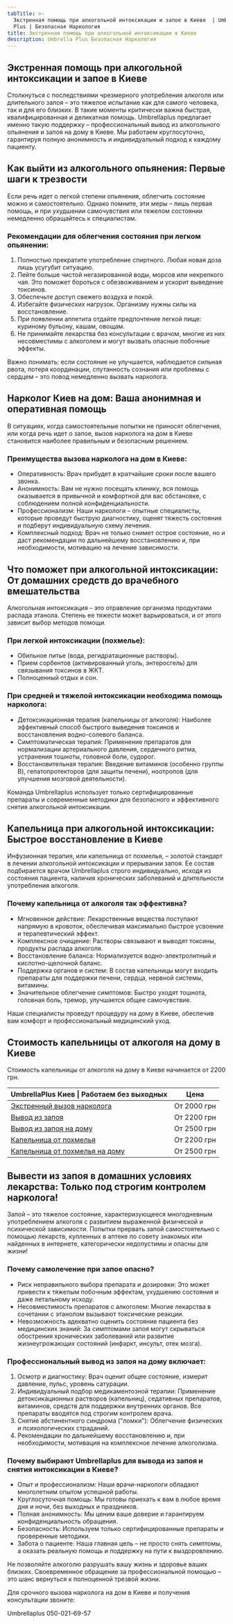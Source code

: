 ```yaml
---
tabTitle: >-
  Экстренная помощь при алкогольной интоксикации и запое в Киеве  | Umbrella
  Plus | Безопасная Наркология
title: Экстренная помощь при алкогольной интоксикации в Киеве
description: Umbrella Plus Безопасная Наркология
---
```


## Экстренная помощь при алкогольной интоксикации и запое в Киеве

Столкнуться с последствиями чрезмерного употребления алкоголя или длительного запоя – это тяжелое испытание как для самого человека, так и для его близких. В такие моменты критически важна быстрая, квалифицированная и деликатная помощь. Umbrellaplus предлагает именно такую поддержку – профессиональный вывод из алкогольного опьянения и запоя на дому в Киеве. Мы работаем круглосуточно, гарантируя полную анонимность и индивидуальный подход к каждому пациенту.

## Как выйти из алкогольного опьянения: Первые шаги к трезвости

Если речь идет о легкой степени опьянения, облегчить состояние можно и самостоятельно. Однако помните, эти меры – лишь первая помощь, и при ухудшении самочувствия или тяжелом состоянии немедленно обращайтесь к специалистам.

### Рекомендации для облегчения состояния при легком опьянении:

1. Полностью прекратите употребление спиртного. Любая новая доза лишь усугубит ситуацию.
2. Пейте больше чистой негазированной воды, морсов или некрепкого чая. Это поможет бороться с обезвоживанием и ускорит выведение токсинов.
3. Обеспечьте доступ свежего воздуха и покой.
4. Избегайте физических нагрузок. Организму нужны силы на восстановление.
5. При появлении аппетита отдайте предпочтение легкой пище: куриному бульону, кашам, овощам.
6. Не принимайте лекарства без консультации с врачом, многие из них несовместимы с алкоголем и могут вызвать опасные побочные эффекты.

Важно понимать: если состояние не улучшается, наблюдается сильная рвота, потеря координации, спутанность сознания или проблемы с сердцем – это повод немедленно вызвать нарколога.

## Нарколог Киев на дом: Ваша анонимная и оперативная помощь

В ситуациях, когда самостоятельные попытки не приносят облегчения, или когда речь идет о запое, вызов нарколога на дом в Киеве становится наиболее правильным и безопасным решением.

### Преимущества вызова нарколога на дом в Киеве:

* Оперативность: Врач прибудет в кратчайшие сроки после вашего звонка.
* Анонимность: Вам не нужно посещать клинику, вся помощь оказывается в привычной и комфортной для вас обстановке, с соблюдением полной конфиденциальности.
* Профессионализм: Наши наркологи – опытные специалисты, которые проведут быструю диагностику, оценят тяжесть состояния и подберут индивидуальную схему лечения.
* Комплексный подход: Врач не только снимет острое состояние, но и даст рекомендации по дальнейшему восстановлению и, при необходимости, мотивацию на лечение зависимости.

## Что поможет при алкогольной интоксикации: От домашних средств до врачебного вмешательства

Алкогольная интоксикация – это отравление организма продуктами распада этанола. Степень ее тяжести может варьироваться, и от этого зависит выбор методов помощи.

### При легкой интоксикации (похмелье):

* Обильное питье (вода, регидратационные растворы).
* Прием сорбентов (активированный уголь, энтеросгель) для связывания токсинов в ЖКТ.
* Полноценный отдых и сон.

### При средней и тяжелой интоксикации необходима помощь нарколога:

* Детоксикационная терапия (капельницы от алкоголя): Наиболее эффективный способ быстрого выведения токсинов и восстановления водно-солевого баланса.
* Симптоматическая терапия: Применение препаратов для нормализации артериального давления, сердечного ритма, устранения тошноты, головной боли, судорог.
* Восстановительная терапия: Введение витаминов (особенно группы B), гепатопротекторов (для защиты печени), ноотропов (для улучшения мозговой деятельности).

Команда Umbrellaplus использует только сертифицированные препараты и современные методики для безопасного и эффективного снятия алкогольной интоксикации.

## Капельница при алкогольной интоксикации: Быстрое восстановление в Киеве

Инфузионная терапия, или капельница от похмелья, – золотой стандарт в лечении алкогольной интоксикации и прерывании запоя. Ее состав подбирается врачом Umbrellaplus строго индивидуально, исходя из состояния пациента, наличия хронических заболеваний и длительности употребления алкоголя.

### Почему капельница от алкоголя так эффективна?

* Мгновенное действие: Лекарственные вещества поступают напрямую в кровоток, обеспечивая максимально быстрое усвоение и терапевтический эффект.
* Комплексное очищение: Растворы связывают и выводят токсины, продукты распада алкоголя.
* Восстановление баланса: Нормализуется водно-электролитный и кислотно-щелочной баланс.
* Поддержка органов и систем: В состав капельницы могут входить препараты для поддержки печени, сердца, нервной системы, витамины.
* Значительное облегчение симптомов: Быстро уходят тошнота, головная боль, тремор, улучшается общее самочувствие.

Наши специалисты проведут процедуру на дому в Киеве, обеспечив вам комфорт и профессиональный медицинский уход.

## Стоимость капельницы от алкоголя на дому в Киеве

Стоимость капельницы от алкоголя на дому в Киеве начинается от 2200 грн.

| UmbrellaPlus Киев \| Работаем без выходных                                                              | Цена        |
| ------------------------------------------------------------------------------------------------------- | ----------- |
| [Экстренный вызов нарколога](https://umbrella-plus.com.ua/blog/narcolog-na-dom-kiev/)                   | От 2000 грн |
| [Вывод из запоя](https://umbrella-plus.com.ua/kiev/vivod-iz-zapoia-kiev/)                               | От 2200 грн |
| [Вывод из запоя на дому](https://umbrella-plus.com.ua/kiev/vivod-iz-zapoia-na-domy-kiev/)               | От 2500 грн |
| [Капельница от похмелья](https://umbrella-plus.com.ua/kiev/kapelnica_ot_alkogola_kiev/)                 | От 2200 грн |
| [Капельница от похмелья на дому](https://umbrella-plus.com.ua/kiev/kapelnica_ot_alkogola_na_domy_kiev/) | От 2500 грн |

## Вывести из запоя в домашних условиях лекарства: Только под строгим контролем нарколога!

Запой – это тяжелое состояние, характеризующееся многодневным употреблением алкоголя с развитием выраженной физической и психической зависимости. Попытки прервать запой самостоятельно с помощью лекарств, купленных в аптеке по совету знакомых или найденных в интернете, категорически недопустимы и опасны для жизни!

### Почему самолечение при запое опасно?

* Риск неправильного выбора препарата и дозировки: Это может привести к тяжелым побочным эффектам, ухудшению состояния и даже летальному исходу.
* Несовместимость препаратов с алкоголем: Многие лекарства в сочетании с этанолом вызывают токсические реакции.
* Невозможность адекватно оценить состояние пациента без медицинских знаний: За симптомами запоя могут скрываться обострения хронических заболеваний или развитие жизнеугрожающих состояний (инфаркт, инсульт, отек мозга).

### Профессиональный вывод из запоя на дому включает:

1. Осмотр и диагностику: Врач оценит общее состояние, измерит давление, пульс, уровень сатурации.
2. Индивидуальный подбор медикаментозной терапии: Применение детоксикационных растворов (капельниц), седативных препаратов, витаминов, средств для поддержки внутренних органов. Все препараты вводятся под строгим контролем врача.
3. Снятие абстинентного синдрома ("ломки"): Облегчение физических и психологических страданий.
4. Рекомендации по дальнейшему восстановлению и, при необходимости, мотивация на комплексное лечение алкоголизма.

### Почему выбирают Umbrellaplus для вывода из запоя и снятия интоксикации в Киеве?

* Опыт и профессионализм: Наши врачи-наркологи обладают многолетним опытом успешной работы.
* Круглосуточная помощь: Мы готовы приехать к вам в любое время дня и ночи, без выходных и праздников.
* Полная анонимность: Мы ценим ваше доверие и гарантируем конфиденциальность обращения.
* Безопасность: Используем только сертифицированные препараты и проверенные методики.
* Забота о пациенте: Наша главная цель – не просто снять симптомы, а оказать реальную помощь и поддержку на пути к выздоровлению.

Не позволяйте алкоголю разрушать вашу жизнь и здоровье ваших близких. Своевременное обращение за профессиональной помощью – это шанс вернуться к полноценной трезвой жизни.

Для срочного вызова нарколога на дом в Киеве и получения консультации звоните:

Umbrellaplus 050-021-69-57
